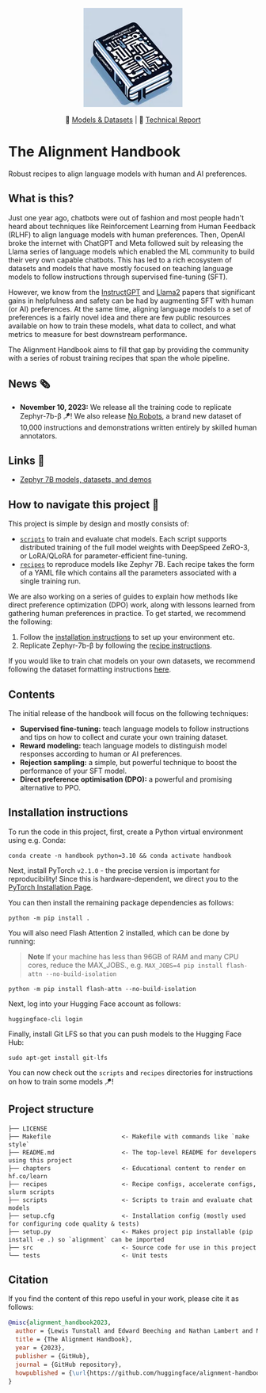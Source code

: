 <p align="center">
  <img src="https://raw.githubusercontent.com/huggingface/alignment-handbook/main/assets/handbook.png">
</p>

<p align="center">
    🤗 <a href="https://huggingface.co/collections/alignment-handbook/handbook-v01-models-and-datasets-654e424d22e6880da5ebc015" target="_blank">Models & Datasets</a> | 📃 <a href="https://arxiv.org/abs/2310.16944" target="_blank">Technical Report</a>
</p>

# The Alignment Handbook

Robust recipes to align language models with human and AI preferences.

## What is this?

Just one year ago, chatbots were out of fashion and most people hadn't heard about techniques like Reinforcement Learning from Human Feedback (RLHF) to align language models with human preferences. Then, OpenAI broke the internet with ChatGPT and Meta followed suit by releasing the Llama series of language models which enabled the ML community to build their very own capable chatbots. This has led to a rich ecosystem of datasets and models that have mostly focused on teaching language models to follow instructions through supervised fine-tuning (SFT).

However, we know from the [InstructGPT](https://huggingface.co/papers/2203.02155) and [Llama2](https://huggingface.co/papers/2307.09288) papers that significant gains in helpfulness and safety can be had by augmenting SFT with human (or AI) preferences. At the same time, aligning language models to a set of preferences is a fairly novel idea and there are few public resources available on how to train these models, what data to collect, and what metrics to measure for best downstream performance.

The Alignment Handbook aims to fill that gap by providing the community with a series of robust training recipes that span the whole pipeline.

## News 🗞️

* **November 10, 2023:** We release all the training code to replicate Zephyr-7b-β 🪁! We also release [No Robots](https://huggingface.co/datasets/HuggingFaceH4/no_robots), a brand new dataset of 10,000 instructions and demonstrations written entirely by skilled human annotators.

## Links 🔗

* [Zephyr 7B models, datasets, and demos](https://huggingface.co/collections/HuggingFaceH4/zephyr-7b-6538c6d6d5ddd1cbb1744a66)

## How to navigate this project 🧭

This project is simple by design and mostly consists of:

* [`scripts`](./scripts/) to train and evaluate chat models. Each script supports distributed training of the full model weights with DeepSpeed ZeRO-3, or LoRA/QLoRA for parameter-efficient fine-tuning.
* [`recipes`](./recipes/) to reproduce models like Zephyr 7B. Each recipe takes the form of a YAML file which contains all the parameters associated with a single training run.

We are also working on a series of guides to explain how methods like direct preference optimization (DPO) work, along with lessons learned from gathering human preferences in practice. To get started, we recommend the following:

1. Follow the [installation instructions](#installation-instructions) to set up your environment etc.
2. Replicate Zephyr-7b-β by following the [recipe instructions](./recipes/zephyr-7b-beta/README.md).

If you would like to train chat models on your own datasets, we recommend following the dataset formatting instructions [here](./scripts/README.md#fine-tuning-on-your-datasets).


## Contents

The initial release of the handbook will focus on the following techniques:

* **Supervised fine-tuning:** teach language models to follow instructions and tips on how to collect and curate your own training dataset.
* **Reward modeling:** teach language models to distinguish model responses according to human or AI preferences.
* **Rejection sampling:** a simple, but powerful technique to boost the performance of your SFT model.
* **Direct preference optimisation (DPO):** a powerful and promising alternative to PPO.

## Installation instructions

To run the code in this project, first, create a Python virtual environment using e.g. Conda:

```shell
conda create -n handbook python=3.10 && conda activate handbook
```

Next, install PyTorch `v2.1.0` - the precise version is important for reproducibility! Since this is hardware-dependent, we
direct you to the [PyTorch Installation Page](https://pytorch.org/get-started/locally/).

You can then install the remaining package dependencies as follows:

```shell
python -m pip install .
```

You will also need Flash Attention 2 installed, which can be done by running:

> **Note**
> If your machine has less than 96GB of RAM and many CPU cores, reduce the MAX_JOBS., e.g. `MAX_JOBS=4 pip install flash-attn --no-build-isolation`

```shell
python -m pip install flash-attn --no-build-isolation
```

Next, log into your Hugging Face account as follows:

```shell
huggingface-cli login
```

Finally, install Git LFS so that you can push models to the Hugging Face Hub:

```shell
sudo apt-get install git-lfs
```

You can now check out the `scripts` and `recipes` directories for instructions on how to train some models 🪁!

## Project structure

```
├── LICENSE
├── Makefile                    <- Makefile with commands like `make style`
├── README.md                   <- The top-level README for developers using this project
├── chapters                    <- Educational content to render on hf.co/learn
├── recipes                     <- Recipe configs, accelerate configs, slurm scripts
├── scripts                     <- Scripts to train and evaluate chat models
├── setup.cfg                   <- Installation config (mostly used for configuring code quality & tests)
├── setup.py                    <- Makes project pip installable (pip install -e .) so `alignment` can be imported
├── src                         <- Source code for use in this project
└── tests                       <- Unit tests
```

## Citation

If you find the content of this repo useful in your work, please cite it as follows:

```bibtex
@misc{alignment_handbook2023,
  author = {Lewis Tunstall and Edward Beeching and Nathan Lambert and Nazneen Rajani and Alexander M. Rush and Thomas Wolf},
  title = {The Alignment Handbook},
  year = {2023},
  publisher = {GitHub},
  journal = {GitHub repository},
  howpublished = {\url{https://github.com/huggingface/alignment-handbook}}
}
```
